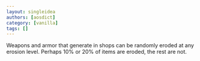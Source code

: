 ```yaml
---
layout: singleidea
authors: [aosdict]
category: [vanilla]
tags: []
---
```

Weapons and armor that generate in shops can be randomly eroded at any erosion level. Perhaps 10% or 20% of items are eroded, the rest are not.

